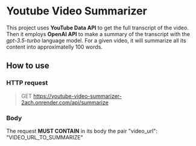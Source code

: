 # Youtube Video Summarizer

This project uses **YouTube Data API** to get the full transcript of the video. Then it employs **OpenAI API** to make a summary of the transcript with the *gpt-3.5-turbo* language model. For a given video, it will summarize all its content into approximatelly 100 words.

## How to use

### HTTP request
> GET https://youtube-video-summarizer-2ach.onrender.com/api/summarize

### Body
The request **MUST CONTAIN** in its body the pair "video_url": "VIDEO_URL_TO_SUMMARIZE"


